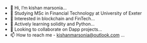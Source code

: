 - 👋 Hi, I’m kishan marsonia...
- 📜 Studying MSc in Financial Technology at University of Exeter
- 👀 Interested in blockchain and FinTech...
- 🌱 Actively learning solidity and Python...
- 💞️ Looking to collaborate on Dapp projects...
- 📫 How to reach me - kishanmarsonia@outlook.com ...

<!---
kishan-ix/kishan-ix is a ✨ special ✨ repository because its `README.md` (this file) appears on your GitHub profile.
You can click the Preview link to take a look at your changes.
--->
